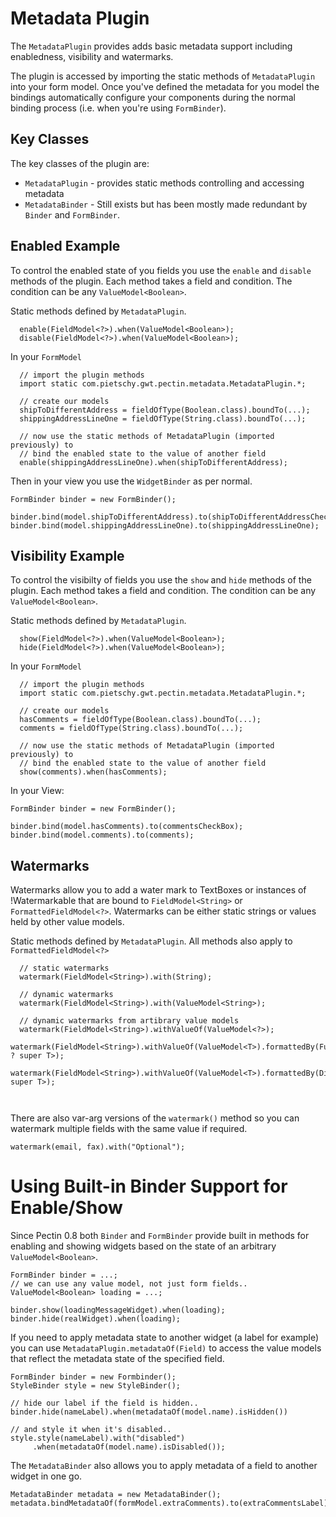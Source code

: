 # Metadata Plugin #

The `MetadataPlugin` provides adds basic metadata support including enabledness, visibility and watermarks.

The plugin is accessed by importing the static methods of `MetadataPlugin` into your form model.  Once you've defined the metadata for you model the bindings automatically configure your components during the normal binding process (i.e. when you're using `FormBinder`).

## Key Classes ##
The key classes of the plugin are:
  * `MetadataPlugin` - provides static methods controlling and accessing metadata
  * `MetadataBinder` - Still exists but has been mostly made redundant by `Binder` and `FormBinder`.

## Enabled Example ##

To control the enabled state of you fields you use the `enable` and `disable` methods of the plugin.  Each method takes a field and condition.  The condition can be any `ValueModel<Boolean>`.

Static methods defined by `MetadataPlugin`.
```
  enable(FieldModel<?>).when(ValueModel<Boolean>);
  disable(FieldModel<?>).when(ValueModel<Boolean>);
```


In your `FormModel`
```
  // import the plugin methods
  import static com.pietschy.gwt.pectin.metadata.MetadataPlugin.*;

  // create our models
  shipToDifferentAddress = fieldOfType(Boolean.class).boundTo(...);
  shippingAddressLineOne = fieldOfType(String.class).boundTo(...);

  // now use the static methods of MetadataPlugin (imported previously) to
  // bind the enabled state to the value of another field
  enable(shippingAddressLineOne).when(shipToDifferentAddress);  
```

Then in your view you use the `WidgetBinder` as per normal.

```
FormBinder binder = new FormBinder();

binder.bind(model.shipToDifferentAddress).to(shipToDifferentAddressCheckBox);
binder.bind(model.shippingAddressLineOne).to(shippingAddressLineOne);

```

## Visibility Example ##

To control the visibilty of fields you use the `show` and `hide` methods of the plugin.  Each method takes a field and condition.  The condition can be any `ValueModel<Boolean>`.

Static methods defined by `MetadataPlugin`.
```
  show(FieldModel<?>).when(ValueModel<Boolean>);
  hide(FieldModel<?>).when(ValueModel<Boolean>);
```


In your `FormModel`
```
  // import the plugin methods
  import static com.pietschy.gwt.pectin.metadata.MetadataPlugin.*;

  // create our models
  hasComments = fieldOfType(Boolean.class).boundTo(...);
  comments = fieldOfType(String.class).boundTo(...);

  // now use the static methods of MetadataPlugin (imported previously) to
  // bind the enabled state to the value of another field
  show(comments).when(hasComments);  
```

In your View:
```
FormBinder binder = new FormBinder();

binder.bind(model.hasComments).to(commentsCheckBox);
binder.bind(model.comments).to(comments);
```


## Watermarks ##
Watermarks allow you to add a water mark to TextBoxes or instances of !Watermarkable that are bound to `FieldModel<String>` or `FormattedFieldModel<?>`.  Watermarks can be either static strings or values held by other value models.

Static methods defined by `MetadataPlugin`.  All methods also apply to `FormattedFieldModel<?>`

```
  // static watermarks 
  watermark(FieldModel<String>).with(String);

  // dynamic watermarks
  watermark(FieldModel<String>).with(ValueModel<String>);

  // dynamic watermarks from artibrary value models
  watermark(FieldModel<String>).withValueOf(ValueModel<?>);  
  watermark(FieldModel<String>).withValueOf(ValueModel<T>).formattedBy(Function<String, ? super T>);
  watermark(FieldModel<String>).withValueOf(ValueModel<T>).formattedBy(DisplayFormat<? super T>);

  
```

There are also var-arg versions of the `watermark()` method so you can watermark multiple fields with the same value if required.

```
watermark(email, fax).with("Optional");
```


# Using Built-in Binder Support for Enable/Show #
Since Pectin 0.8 both `Binder` and `FormBinder` provide built in methods for enabling and showing widgets based on the state of an arbitrary `ValueModel<Boolean>`.

```
FormBinder binder = ...;
// we can use any value model, not just form fields..
ValueModel<Boolean> loading = ...;

binder.show(loadingMessageWidget).when(loading);
binder.hide(realWidget).when(loading);
```

If you need to apply metadata state to another widget (a label for example) you can use `MetadataPlugin.metadataOf(Field)` to access the value models that reflect the metadata state of the specified field.

```
FormBinder binder = new Formbinder();
StyleBinder style = new StyleBinder();

// hide our label if the field is hidden..
binder.hide(nameLabel).when(metadataOf(model.name).isHidden())

// and style it when it's disabled..
style.style(nameLabel).with("disabled")
     .when(metadataOf(model.name).isDisabled());
```

The `MetadataBinder` also allows you to apply metadata of a field to another widget in one go.
```
MetadataBinder metadata = new MetadataBinder();
metadata.bindMetadataOf(formModel.extraComments).to(extraCommentsLabel);
```